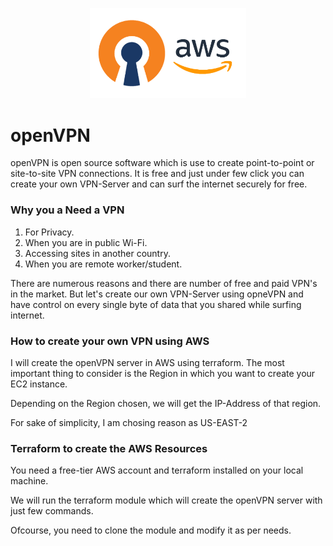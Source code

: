 <p align="center">
  <img src="img/openvpn_aws.png" width="250"> </image>
</p>

# openVPN
openVPN is open source software which is use to create point-to-point or site-to-site VPN connections.
It is free and just under few click you can create your own VPN-Server and can surf the internet securely for free.

### Why you a Need a VPN

1. For Privacy.
1. When you are in public Wi-Fi.
1. Accessing sites in another country.
1. When you are remote worker/student.

There are numerous reasons and there are number of free and paid VPN's in the market.
But let's create our own VPN-Server using opneVPN and have control on every single byte of data that you shared while surfing internet.

### How to create your own VPN using AWS

I will create the openVPN server in AWS using terraform. The most important thing to consider is the Region in which you want to create your EC2 instance.

Depending on the Region chosen, we will get the IP-Address of that region.

For sake of simplicity, I am chosing reason as US-EAST-2

### Terraform to create the AWS Resources

You need a free-tier AWS account and terraform installed on your local machine.

We will run the terraform module which will create the openVPN server with just few commands. 

Ofcourse, you need to clone the module and modify it as per needs.
